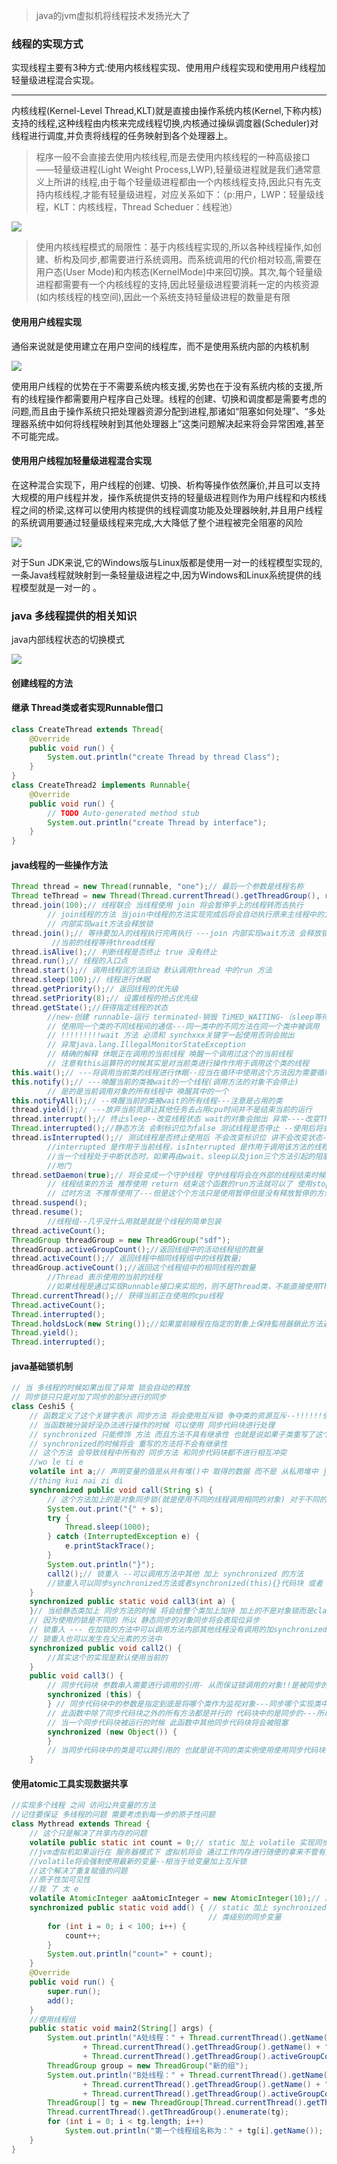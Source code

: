 > java的jvm虚拟机将线程技术发扬光大了

### 线程的实现方式

实现线程主要有3种方式:使用内核线程实现、使用用户线程实现和使用用户线程加轻量级进程混合实现。

------------

内核线程(Kernel-Level Thread,KLT)就是直接由操作系统内核(Kernel,下称内核)支持的线程,这种线程由内核来完成线程切换,内核通过操纵调度器(Scheduler)对线程进行调度,并负责将线程的任务映射到各个处理器上。

> 程序一般不会直接去使用内核线程,而是去使用内核线程的一种高级接口——轻量级进程(Light Weight Process,LWP),轻量级进程就是我们通常意义上所讲的线程,由于每个轻量级进程都由一个内核线程支持,因此只有先支持内核线程,才能有轻量级进程，对应关系如下：（p:用户，LWP：轻量级线程，KLT：内核线程，Thread Scheduer：线程池）

![](blogimg/javathread/1.png)

> 使用内核线程模式的局限性：基于内核线程实现的,所以各种线程操作,如创建、析构及同步,都需要进行系统调用。而系统调用的代价相对较高,需要在用户态(User Mode)和内核态(KernelMode)中来回切换。其次,每个轻量级进程都需要有一个内核线程的支持,因此轻量级进程要消耗一定的内核资源(如内核线程的栈空间),因此一个系统支持轻量级进程的数量是有限

#### 使用用户线程实现

通俗来说就是使用建立在用户空间的线程库，而不是使用系统内部的内核机制

![](blogimg/javathread/2.png)

使用用户线程的优势在于不需要系统内核支援,劣势也在于没有系统内核的支援,所有的线程操作都需要用户程序自己处理。线程的创建、切换和调度都是需要考虑的问题,而且由于操作系统只把处理器资源分配到进程,那诸如“阻塞如何处理”、“多处理器系统中如何将线程映射到其他处理器上”这类问题解决起来将会异常困难,甚至不可能完成。

#### 使用用户线程加轻量级进程混合实现

在这种混合实现下，用户线程的创建、切换、析构等操作依然廉价,并且可以支持大规模的用户线程并发，操作系统提供支持的轻量级进程则作为用户线程和内核线程之间的桥梁,这样可以使用内核提供的线程调度功能及处理器映射,并且用户线程的系统调用要通过轻量级线程来完成,大大降低了整个进程被完全阻塞的风险

![](blogimg/javathread/3.png)

对于Sun JDK来说,它的Windows版与Linux版都是使用一对一的线程模型实现的,一条Java线程就映射到一条轻量级进程之中,因为Windows和Linux系统提供的线程模型就是一对一的 。

### java 多线程提供的相关知识

java内部线程状态的切换模式

![](blogimg/javathread/4.png)

#### 创建线程的方法

#### 继承 Thread类或者实现Runnable借口

```java
class CreateThread extends Thread{
	@Override
	public void run() {
		System.out.println("create Thread by thread Class");
	}
}
class CreateThread2 implements Runnable{
	@Override
	public void run() {
		// TODO Auto-generated method stub
		System.out.println("create Thread by interface");
	}
}
```

#### java线程的一些操作方法

```java
Thread thread = new Thread(runnable, "one");// 最后一个参数是线程名称
Thread teThread = new Thread(Thread.currentThread().getThreadGroup(), runnable, "123");// 第一个参数传入的线程名称
thread.join(100);// 线程联合 当线程使用 join 将会暂停手上的线程转而去执行
		// join线程的方法 当join中线程的方法实现完成后将会自动执行原来主线程中的方法
		// 内部实现wait方法会释放锁
thread.join();// 等待要加入的线程执行完再执行 ---join 内部实现wait方法 会释放锁 作用等待线程对象销毁(sleep 方法将会到之相关的县城被占用)
	     //当前的线程等待thread线程
thread.isAlive();// 判断线程是否终止 true 没有终止
thread.run();// 线程的入口点
thread.start();// 调用线程润方法启动 默认调用thread 中的run 方法
thread.sleep(100);// 线程进行休眠
thread.getPriority();// 返回线程的优先级
thread.setPriority(8);// 设置线程的抢占优先级
thread.getState();//获得指定线程的状态
		//new-创建 runnable-运行 terminated-销毁 TiMED_WAITING-（sleep等待状态) blocked-（等待锁状态） waiting-（使用wait之后的状态）
		// 使用同一个类的不同线程间的通信---同一类中的不同方法在同一个类中被调用
		// !!!!!!!!!wait 方法 必须和 synchxxx关键字一起使用否则会抛出
		// 异常java.lang.IllegalMonitorStateException
		// 精确的解释 休眠正在调用的当前线程 唤醒一个调用过这个的当前线程
		// 注意有this运算符的时候其实是对当前类进行操作作用于调用这个类的线程
this.wait();// ---将调用当前类的线程进行休眠--应当在循环中使用这个方法因为需要循环检测 <span> </span>// 指的是调用这个方法的一个线程进行休眠而其他的不惊醒休眠 <span> </span>this.wait(10000);// 将调用当前类的线程只进行休眠1s
this.notify();// ---唤醒当前的类被wait的一个线程(调用方法的对象不会停止)
		// 是的是当前调用对象的所有线程中 唤醒其中的一个
this.notifyAll();// --唤醒当前的类被wait的所有线程---注意是占用的类
thread.yield();// ---放弃当前资源让其他任务去占用cpu时间并不是结束当前的运行
thread.interrupt();// 终止sleep--改变线程状态 wait的对象会抛出 异常----改变Thread.isTnterrupted();的状态
Thread.interrupted();//静态方法 会制标识位为false 测试线程是否停止 --使用后将会改变状态 ---这个方法只有一个使用的方法就是使用sleep+interupted抛出异常
thread.isInterrupted();// 测试线程是否终止使用后 不会改变标识位 讲不会改变状态-判断是否使用了interrupted
		//interrupted 是作用于当前线程，isInterrupted 是作用于调用该方法的线程对象所对应的线程。（线程对象对应的线程不一定是当前运行的线程。例如我们可以在A线程中去调用B线程对象的isInterrupted方法。）
		//当一个线程处于中断状态时，如果再由wait、sleep以及jion三个方法引起的阻塞，那么JVM会将线程的中断标志重新设置为false，并抛出一个InterruptedException异常，然后开发人员可以中断状态位“的本质作用-----就是程序员根据try-catch功能块捕捉jvm抛出的InterruptedException异常来做各种处理，比如如何退出线程。
		//地门
thread.setDaemon(true);// 将会变成一个守护线程 守护线程将会在外部的线程结束时候自动的结束
		// 线程结束的方法 推荐使用 return 结束这个函数的run方法就可以了 使用stop可能会发生不可预料的结果
		// 过时方法 不推荐使用了---但是这个个方法只是使用暂停但是没有释放暂停的方法
thread.suspend();
thread.resume();
		//线程组--几乎没什么用就是就是个线程的简单包装
thread.activeCount();
ThreadGroup threadGroup = new ThreadGroup("sdf");
threadGroup.activeGroupCount();//返回线组中的活动线程组的数量
thread.activeCount();//	返回线程中相同线程组中的线程数量;
threadGroup.activeCount();//返回这个线程组中的相同线程的数量
		//Thread 表示使用的当前的线程
		//如果线程是通过实现Runnable接口来实现的，则不是Thread类，不能直接使用Thread.xxxxx，
Thread.currentThread();// 获得当前正在使用的cpu线程	
Thread.activeCount();
Thread.interrupted();
Thread.holdsLock(new String());//如果當前線程在指定的對象上保持監視器鎖此方法返回true。
Thread.yield();
Thread.interrupted();
```

#### java基础锁机制

```java
// 当 多线程的时候如果出现了异常 锁会自动的释放
// 同步锁只只是对加了同步的部分进行的同步
class Ceshi5 {
	// 函数定义了这个关键字表示 同步方法 将会使用互斥锁 争夺类的资源互斥--!!!!!!但是要保证同的线程使用的是相同的类引用
	// 当函数被分装好没办法进行操作的时候 可以使用 同步代码块进行处理
	// synchronized 只能修饰 方法 而且方法不具有继承性 也就是说如果子类重写了这个方法 并且没有在动态的加上
	// synchronized的时候将会 重写的方法将不会有继承性
	// 这个方法 会导致线程中所有的 同步方法 和同步代码块都不进行相互冲突
	//wo le ti e
	volatile int a;// 声明变量的值是从共有堆()中 取得的数据 而不是 从私用堆中 jvm在server模式下  为实现效率没有同步共有私有堆的数据--死记着
	//thing kui nai zi di
	synchronized public void call(String s) {
		// 这个方法加上的是对象同步锁(就是使用不同的线程调用相同的对象) 对于不同的对象 他们之间的synchronized 是没有区别的
		System.out.print("{" + s);
		try {
			Thread.sleep(1000);
		} catch (InterruptedException e) {
			e.printStackTrace();
		}
		System.out.println("}");
		call2();// 锁重入 --可以调用方法中其他 加上 synchronized 的方法
		//锁重入可以同步synchronized方法或者synchronized(this){}代码块 或者 相同对象的synchronized(xx){}代码块
	}
	synchronized public static void call3(int a) {
	}// 当给静态类加上 同步方法的时候 将会给整个类加上加持 加上的不是对象锁而是class类锁 因为静态方法 全局位以可以通过类名直接使用
	// 因为使用的锁是不同的 所以 静态同步的对象同步将会表现位异步
	// 锁重入 --- 在加锁的方法中可以调用方法内部其他线程没有调用的加synchronized的方法
	// 锁重入也可以发生在父元素的方法中
	synchronized public void call2() {
		//其实这个的实现是默认使用当前的
	}
	public void call3() {
		// 同步代码块 参数串入需要进行调用的引用- 从而保证锁调用的对象!!是被同步的
		synchronized (this) {
		} // 同步代码块中的参数是指定到底是将哪个类作为监视对象---同步哪个实现类中的对象
		// 此函数中除了同步代码块之外的所有方法都是并行的 代码块中的是同步的---所以 当发生竞争的时候代码将会先运行其他的东西然后在运行此方法
		// 当一个同步代码块被运行的时候 此函数中其他同步代码块将会被阻塞
		synchronized (new Object()) {
		}
		// 当同步代码块中的类是可以跨引用的 也就是说不同的类实例使用使用同步代码块中的一个属性将会保持同步
	}
```

#### 使用atomic工具实现数据共享

```java
//实现多个线程 之间 访问公共变量的方法
//记住要保证 多线程的问题 需要考虑到每一步的原子性问题
class Mythread extends Thread {
	// 这个只是解决了共享内存的问题
	volatile public static int count = 0;// static 加上 volatile 实现同步变量 实现变量的可见性
	//jvm虚拟机如果运行在 服务器模式下 虚拟机将会 通过工作内存进行随便的拿来不管有没有别人正在使用改变数值
	//volatile将会强制使用最新的变量--相当于给变量加上互斥锁
	//这个解决了重复赋值的问题
	//原子性加可见性
	//我 了 太 e
	volatile AtomicInteger aaAtomicInteger = new AtomicInteger(10);// 声明原子性的变量可以实现原子性
	synchronized public static void add() { // static 加上 synchronized 实现 class
											// 类级别的同步变量
		for (int i = 0; i < 100; i++) {
			count++;
		}
		System.out.println("count=" + count);
	}
	@Override
	public void run() {
		super.run();
		add();
	}
	//使用线程组
	public static void main2(String[] args) {
		System.out.println("A处线程：" + Thread.currentThread().getName() + ", 所属线程："
				+ Thread.currentThread().getThreadGroup().getName() + ", 组中有线程组数量："
				+ Thread.currentThread().getThreadGroup().activeGroupCount());
		ThreadGroup group = new ThreadGroup("新的组");
		System.out.println("B处线程：" + Thread.currentThread().getName() + ", 所属线程："
				+ Thread.currentThread().getThreadGroup().getName() + ", 组中有线程组数量："
				+ Thread.currentThread().getThreadGroup().activeGroupCount());
		ThreadGroup[] tg = new ThreadGroup[Thread.currentThread().getThreadGroup().activeGroupCount()];
		Thread.currentThread().getThreadGroup().enumerate(tg);
		for (int i = 0; i < tg.length; i++)
			System.out.println("第一个线程组名称为：" + tg[i].getName());
	}
}
```

